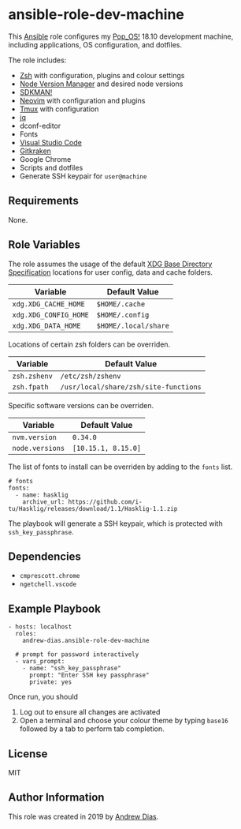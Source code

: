 ansible-role-dev-machine
=========

This [Ansible](https://github.com/ansible/ansible) role configures my [Pop_OS!](https://system76.com/pop) 18.10 development machine, including applications, OS configuration, and dotfiles.

The role includes:

* [Zsh](http://zsh.sourceforge.net) with configuration, plugins and colour settings
* [Node Version Manager](https://github.com/creationix/nvm) and desired node versions
* [SDKMAN!](https://sdkman.io)
* [Neovim](https://neovim.io) with configuration and plugins
* [Tmux](https://github.com/tmux/tmux) with configuration
* [jq](https://stedolan.github.io/jq)
* dconf-editor
* Fonts
* [Visual Studio Code](https://code.visualstudio.com)
* [Gitkraken](https://www.gitkraken.com)
* Google Chrome
* Scripts and dotfiles
* Generate SSH keypair for `user@machine`

Requirements
------------

None.

Role Variables
--------------

The role assumes the usage of the default [XDG Base Directory Specification](https://specifications.freedesktop.org/basedir-spec/basedir-spec-latest.html) locations for user config, data and cache folders.

| Variable                | Default Value         |
|-----------------------  |---------------------- |
| `xdg.XDG_CACHE_HOME`    | `$HOME/.cache`        |
| `xdg.XDG_CONFIG_HOME`   | `$HOME/.config`       |
| `xdg.XDG_DATA_HOME`     | `$HOME/.local/share`  |

Locations of certain zsh folders can be overriden.

| Variable      | Default Value                           |
|-------------- |---------------------------------------  |
| `zsh.zshenv`  | `/etc/zsh/zshenv`                       |
| `zsh.fpath`   | `/usr/local/share/zsh/site-functions`   |

Specific software versions can be overriden.

| Variable      	  | Default Value     	  |
|-----------------	|---------------------	|
| `nvm.version`   	| `0.34.0`            	|
| `node.versions` 	| `[10.15.1, 8.15.0]` 	|

The list of fonts to install can be overriden by adding to the `fonts` list.

```
# fonts
fonts:
  - name: hasklig
    archive_url: https://github.com/i-tu/Hasklig/releases/download/1.1/Hasklig-1.1.zip
```
The playbook will generate a SSH keypair, which is protected with `ssh_key_passphrase`.

Dependencies
------------

* `cmprescott.chrome`
* `ngetchell.vscode`

Example Playbook
----------------

    - hosts: localhost
      roles:
        andrew-dias.ansible-role-dev-machine

      # prompt for password interactively 
      - vars_prompt:
        - name: "ssh_key_passphrase"
          prompt: "Enter SSH key passphrase"
          private: yes

Once run, you should
1. Log out to ensure all changes are activated
1. Open a terminal and choose your colour theme by typing `base16` followed by a tab to perform tab completion.

License
-------

MIT

Author Information
------------------

This role was created in 2019 by [Andrew Dias](https://github.com/andrew-dias).
